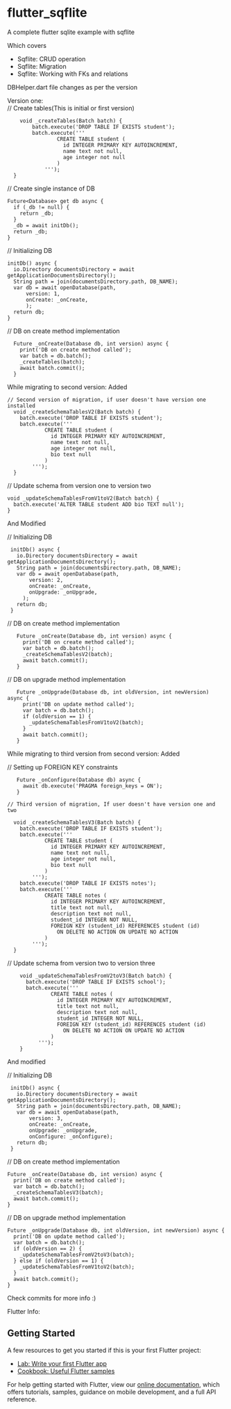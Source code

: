 # flutter_sqflite

A complete flutter sqlite example with sqflite

Which covers

- Sqflite: CRUD operation
- Sqflite: Migration
- Sqflite: Working with FKs and relations 


DBHelper.dart file changes as per the version

Version one:  
    // Create tables(This is initial or first version)
    
    
        void _createTables(Batch batch) {
            batch.execute('DROP TABLE IF EXISTS student');
            batch.execute('''
                    CREATE TABLE student (
                      id INTEGER PRIMARY KEY AUTOINCREMENT,
                      name text not null,
                      age integer not null
                    )
                ''');
      }
  
   // Create single instance of DB
   
    
    Future<Database> get db async {
      if (_db != null) {
        return _db;
      }
      _db = await initDb();
      return _db;
    }
  
  // Initializing DB
  
    
    initDb() async {
      io.Directory documentsDirectory = await getApplicationDocumentsDirectory();
      String path = join(documentsDirectory.path, DB_NAME);
      var db = await openDatabase(path,
          version: 1,
          onCreate: _onCreate,
          );
      return db;
    }
    
  // DB on create method implementation
  
    
      Future _onCreate(Database db, int version) async {
        print('DB on create method called');
        var batch = db.batch();
        _createTables(batch);
        await batch.commit();
      }
      
While migrating to second version: Added

    
    // Second version of migration, if user doesn't have version one installed
      void _createSchemaTablesV2(Batch batch) {
        batch.execute('DROP TABLE IF EXISTS student');
        batch.execute('''
                CREATE TABLE student (
                  id INTEGER PRIMARY KEY AUTOINCREMENT,
                  name text not null,
                  age integer not null,
                  bio text null
                )
            ''');
      }
      
   // Update schema from version one to version two
   
    
    void _updateSchemaTablesFromV1toV2(Batch batch) {
      batch.execute('ALTER TABLE student ADD bio TEXT null');
    }
    
   And Modified
   
   // Initializing DB
   
    
     initDb() async {
       io.Directory documentsDirectory = await getApplicationDocumentsDirectory();
       String path = join(documentsDirectory.path, DB_NAME);
       var db = await openDatabase(path,
           version: 2,
           onCreate: _onCreate,
           onUpgrade: _onUpgrade,
         );
       return db;
     }
     
   // DB on create method implementation
   
    
       Future _onCreate(Database db, int version) async {
         print('DB on create method called');
         var batch = db.batch();
         _createSchemaTablesV2(batch);
         await batch.commit();
       }
     
   // DB on upgrade method implementation
      
    
    
       Future _onUpgrade(Database db, int oldVersion, int newVersion) async {
         print('DB on update method called');
         var batch = db.batch();
         if (oldVersion == 1) {
           _updateSchemaTablesFromV1toV2(batch);
         }
         await batch.commit();
       }
   
While migrating to third version from second version: Added

// Setting up FOREIGN KEY constraints
       
       Future _onConfigure(Database db) async {
         await db.execute('PRAGMA foreign_keys = ON');
       }
       
    // Third version of migration, If user doesn't have version one and two
       
      void _createSchemaTablesV3(Batch batch) {
        batch.execute('DROP TABLE IF EXISTS student');
        batch.execute('''
                CREATE TABLE student (
                  id INTEGER PRIMARY KEY AUTOINCREMENT,
                  name text not null,
                  age integer not null,
                  bio text null
                )
            ''');
        batch.execute('DROP TABLE IF EXISTS notes');
        batch.execute('''
                CREATE TABLE notes (
                  id INTEGER PRIMARY KEY AUTOINCREMENT,
                  title text not null,
                  description text not null,
                  student_id INTEGER NOT NULL,
                  FOREIGN KEY (student_id) REFERENCES student (id) 
                    ON DELETE NO ACTION ON UPDATE NO ACTION
                )
            ''');
      }
      
   // Update schema from version two to version three
      
    
       
        void _updateSchemaTablesFromV2toV3(Batch batch) {
          batch.execute('DROP TABLE IF EXISTS school');
          batch.execute('''
                  CREATE TABLE notes (
                    id INTEGER PRIMARY KEY AUTOINCREMENT,
                    title text not null,
                    description text not null,
                    student_id INTEGER NOT NULL,
                    FOREIGN KEY (student_id) REFERENCES student (id) 
                      ON DELETE NO ACTION ON UPDATE NO ACTION
                  )
              ''');
        }
        
   And modified
   
   // Initializing DB
      
    
       
     initDb() async {
       io.Directory documentsDirectory = await getApplicationDocumentsDirectory();
       String path = join(documentsDirectory.path, DB_NAME);
       var db = await openDatabase(path,
           version: 3,
           onCreate: _onCreate,
           onUpgrade: _onUpgrade,
           onConfigure: _onConfigure);
       return db;
     }
     
   
        
  // DB on create method implementation
     
    
       
    Future _onCreate(Database db, int version) async {
      print('DB on create method called');
      var batch = db.batch();
      _createSchemaTablesV3(batch);
      await batch.commit();
    }
    
  // DB on upgrade method implementation
     
    
       
    Future _onUpgrade(Database db, int oldVersion, int newVersion) async {
      print('DB on update method called');
      var batch = db.batch();
      if (oldVersion == 2) {
        _updateSchemaTablesFromV2toV3(batch);
      } else if (oldVersion == 1) {
        _updateSchemaTablesFromV1toV2(batch);
      }
      await batch.commit();
    }

Check commits for more info :)   


Flutter Info:
## Getting Started

A few resources to get you started if this is your first Flutter project:

- [Lab: Write your first Flutter app](https://flutter.dev/docs/get-started/codelab)
- [Cookbook: Useful Flutter samples](https://flutter.dev/docs/cookbook)

For help getting started with Flutter, view our
[online documentation](https://flutter.dev/docs), which offers tutorials,
samples, guidance on mobile development, and a full API reference.
